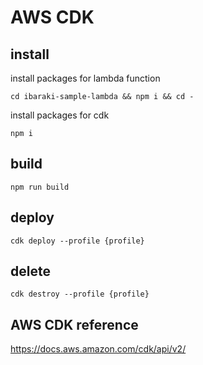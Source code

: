 # AWS CDK

## install

install packages for lambda function
```
cd ibaraki-sample-lambda && npm i && cd -
```

install packages for cdk
```
npm i
```

## build
```
npm run build
```


## deploy
```
cdk deploy --profile {profile}
```

## delete
```
cdk destroy --profile {profile}
```

## AWS CDK reference
https://docs.aws.amazon.com/cdk/api/v2/
